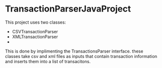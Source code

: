 # TransactionParserJavaProject
 This project uses two classes:
 - CSVTransactionParser
 - XMLTransactionParser
 - 
This is done by implimenting the TransactionsParser interface.
these classes take csv and xml files as inputs that contain transaction information and inserts them into a list of transacitons.
